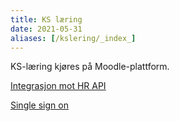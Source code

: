 ```yaml
---
title: KS læring
date: 2021-05-31
aliases: [/kslering/_index_]
---
```


KS-læring kjøres på Moodle-plattform. 

[Integrasjon mot HR API](integrasjon)

[Single sign on](SignleSignOn)
